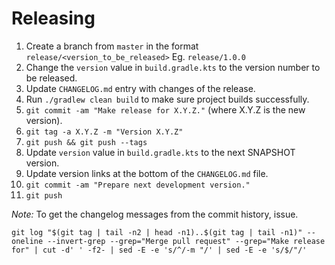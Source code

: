 Releasing
========

 1. Create a branch from `master` in the format `release/<version_to_be_released>` Eg. `release/1.0.0`
 2. Change the `version` value in `build.gradle.kts` to the version number to be released.
 3. Update `CHANGELOG.md` entry with changes of the release.
 4. Run `./gradlew clean build` to make sure project builds successfully.
 5. `git commit -am "Make release for X.Y.Z."` (where X.Y.Z is the new version).
 6. `git tag -a X.Y.Z -m "Version X.Y.Z"`
 7. `git push && git push --tags`
 8. Update `version` value in `build.gradle.kts` to the next SNAPSHOT version.
 9. Update version links at the bottom of the `CHANGELOG.md` file.
 10. `git commit -am "Prepare next development version."`
 11. `git push`

 *Note:* To get the changelog messages from the commit history, issue.

 ```shell
 git log "$(git tag | tail -n2 | head -n1)..$(git tag | tail -n1)" --oneline --invert-grep --grep="Merge pull request" --grep="Make release for" | cut -d' ' -f2- | sed -E -e 's/^/-m "/' | sed -E -e 's/$/"/'
 ```

